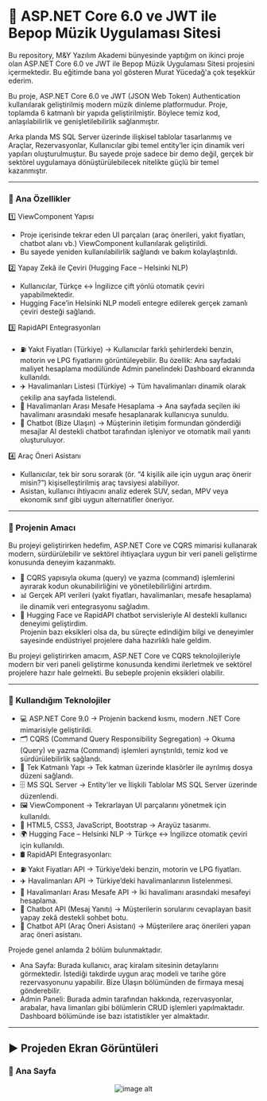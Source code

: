 # 🎵 ASP.NET Core 6.0 ve JWT ile Bepop Müzik Uygulaması Sitesi
Bu repository, M&Y Yazılım Akademi bünyesinde yaptığım on ikinci proje olan ASP.NET Core 6.0 ve JWT ile Bepop Müzik Uygulaması Sitesi projesini içermektedir. Bu eğitimde bana yol gösteren Murat Yücedağ'a çok teşekkür ederim.

Bu proje, ASP.NET Core 6.0 ve JWT (JSON Web Token) Authentication kullanılarak geliştirilmiş modern müzik dinleme platformudur. Proje, toplamda 6 katmanlı bir yapıda geliştirilmiştir. Böylece temiz kod, anlaşılabilirlik ve genişletilebilirlik sağlanmıştır.

Arka planda MS SQL Server üzerinde ilişkisel tablolar tasarlanmış ve Araçlar, Rezervasyonlar, Kullanıcılar gibi temel entity’ler için dinamik veri yapıları oluşturulmuştur. Bu sayede proje sadece bir demo değil, gerçek bir sektörel uygulamaya dönüştürülebilecek nitelikte güçlü bir temel kazanmıştır.

---

### 🔹 Ana Özellikler
1️⃣ ViewComponent Yapısı
- Proje içerisinde tekrar eden UI parçaları (araç önerileri, yakıt fiyatları, chatbot alanı vb.) ViewComponent kullanılarak geliştirildi.
- Bu sayede yeniden kullanılabilirlik sağlandı ve bakım kolaylaştırıldı.

2️⃣ Yapay Zekâ ile Çeviri (Hugging Face – Helsinki NLP)
- Kullanıcılar, Türkçe ↔ İngilizce çift yönlü otomatik çeviri yapabilmektedir.
- Hugging Face’in Helsinki NLP modeli entegre edilerek gerçek zamanlı çeviri desteği sağlandı.

3️⃣ RapidAPI Entegrasyonları
- ⛽ Yakıt Fiyatları (Türkiye) → Kullanıcılar farklı şehirlerdeki benzin, motorin ve LPG fiyatlarını görüntüleyebilir. Bu özellik:
Ana sayfadaki maliyet hesaplama modülünde
Admin panelindeki Dashboard ekranında kullanıldı.
- ✈️ Havalimanları Listesi (Türkiye) → Tüm havalimanları dinamik olarak çekilip ana sayfada listelendi.
- 📏 Havalimanları Arası Mesafe Hesaplama → Ana sayfada seçilen iki havalimanı arasındaki mesafe hesaplanarak kullanıcıya sunuldu.
- 🤖 Chatbot (Bize Ulaşın) → Müşterinin iletişim formundan gönderdiği mesajlar AI destekli chatbot tarafından işleniyor ve otomatik mail yanıtı oluşturuluyor.

4️⃣ Araç Öneri Asistanı
- Kullanıcılar, tek bir soru sorarak (ör. “4 kişilik aile için uygun araç önerir misin?”) kişiselleştirilmiş araç tavsiyesi alabiliyor.
- Asistan, kullanıcı ihtiyacını analiz ederek SUV, sedan, MPV veya ekonomik sınıf gibi uygun alternatifler öneriyor.

---

### 🎯 Projenin Amacı
Bu projeyi geliştirirken hedefim, ASP.NET Core ve CQRS mimarisi kullanarak modern, sürdürülebilir ve sektörel ihtiyaçlara uygun bir veri paneli geliştirme konusunda deneyim kazanmaktı.
- 🧩 CQRS yapısıyla okuma (query) ve yazma (command) işlemlerini ayırarak kodun okunabilirliğini ve yönetilebilirliğini artırdım.
- 📊 Gerçek API verileri (yakıt fiyatları, havalimanları, mesafe hesaplama) ile dinamik veri entegrasyonu sağladım.
- 🤖 Hugging Face ve RapidAPI chatbot servisleriyle AI destekli kullanıcı deneyimi geliştirdim.<br>
Projenin bazı eksikleri olsa da, bu süreçte edindiğim bilgi ve deneyimler sayesinde endüstriyel projelere daha hazırlıklı hale geldim.

Bu projeyi geliştirirken amacım, ASP.NET Core ve CQRS teknolojileriyle modern bir veri paneli geliştirme konusunda kendimi ilerletmek ve sektörel projelere hazır hale gelmekti. Bu sebeple projenin eksikleri olabilir.

---

### 🚀 Kullandığım Teknolojiler
- 💻 ASP.NET Core 9.0 → Projenin backend kısmı, modern .NET Core mimarisiyle geliştirildi.
- 🗂 CQRS (Command Query Responsibility Segregation) → Okuma (Query) ve yazma (Command) işlemleri ayrıştırıldı, temiz kod ve sürdürülebilirlik sağlandı.
- 📐 Tek Katmanlı Yapı → Tek katman üzerinde klasörler ile ayrılmış dosya düzeni sağlandı.
- 🗄️ MS SQL Server → Entity'ler ve İlişkili Tablolar MS SQL Server üzerinde düzenlendi.
- 🖼 ViewComponent → Tekrarlayan UI parçalarını yönetmek için kullanıldı.
- 🎨 HTML5, CSS3, JavaScript, Bootstrap → Arayüz tasarımı.
- 🌍 Hugging Face – Helsinki NLP → Türkçe ↔ İngilizce otomatik çeviri için kullanıldı.
- 🛢 RapidAPI Entegrasyonları:
- ⛽ Yakıt Fiyatları API → Türkiye’deki benzin, motorin ve LPG fiyatları.
- ✈️ Havalimanları API → Türkiye’deki havalimanlarının listelenmesi.
- 📏 Havalimanları Arası Mesafe API → İki havalimanı arasındaki mesafeyi hesaplama.
- 🤖 Chatbot API (Mesaj Yanıtı) → Müşterilerin sorularını cevaplayan basit yapay zekâ destekli sohbet botu.
- 🚗 Chatbot API (Araç Öneri Asistanı) → Müşterilere araç önerileri yapan araç öneri asistanı.

Projede genel anlamda 2 bölüm bulunmaktadır.<br>
- Ana Sayfa: Burada kullanıcı, araç kiralam sitesinin detaylarını görmektedir. İstediği takdirde uygun araç modeli ve tarihe göre rezervasyonunu yapabilir. Bize Ulaşın bölümünden de firmaya mesaj gönderebilir.
- Admin Paneli: Burada admin tarafından hakkında, rezervasyonlar, arabalar, hava limanları gibi bölümlerin CRUD işlemleri yapılmaktadır. Dashboard bölümünde ise bazı istatistikler yer almaktadır.

---

## :arrow_forward: Projeden Ekran Görüntüleri

### :triangular_flag_on_post: Ana Sayfa
<div align="center">
  <img src="https://github.com/melihcolak0/CqrsCentalRentACar/blob/1037666abed69f81bef1604e4304bf57ec771770/ss3/screencapture-localhost-7100-Default-Index-2025-08-26-15_47_20.png" alt="image alt">
</div>
